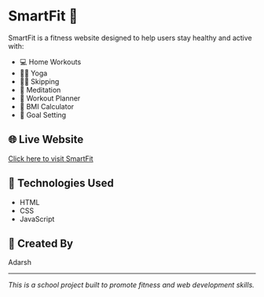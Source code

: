# SmartFit 💪

SmartFit is a fitness website designed to help users stay healthy and active with:
- 💻 Home Workouts
- 🧘‍♀️ Yoga
- 🏃‍♂️ Skipping
- 🧘 Meditation
- 📅 Workout Planner
- 🧮 BMI Calculator
- 🎯 Goal Setting

## 🌐 Live Website
[Click here to visit SmartFit](https://adarshs10-hi.github.io/Smart--fit/)

## 🚀 Technologies Used
- HTML
- CSS
- JavaScript

## 👤 Created By
Adarsh

---

*This is a school project built to promote fitness and web development skills.*
